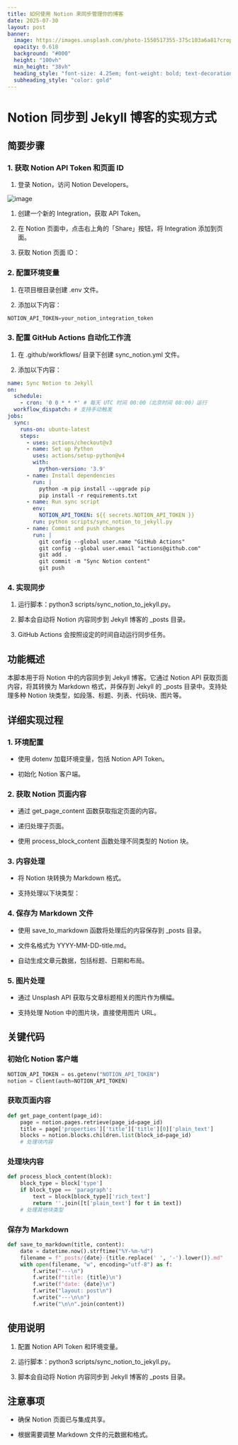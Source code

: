 ```yaml
---
title: 如何使用 Notion 来同步管理你的博客
date: 2025-07-30
layout: post
banner:
  image: https://images.unsplash.com/photo-1550517355-375c103a6a81?crop=entropy&cs=tinysrgb&fit=max&fm=jpg&ixid=M3w2OTIwMzJ8MHwxfHJhbmRvbXx8fHx8fHx8fDE3NTM5MDcwODN8&ixlib=rb-4.1.0&q=80&w=1080
  opacity: 0.618
  background: "#000"
  height: "100vh"
  min_height: "38vh"
  heading_style: "font-size: 4.25em; font-weight: bold; text-decoration: underline"
  subheading_style: "color: gold"
---
```


# Notion 同步到 Jekyll 博客的实现方式

## 简要步骤

### 1. 获取 Notion API Token 和页面 ID

1. 登录 Notion，访问 Notion Developers。

![image](https://prod-files-secure.s3.us-west-2.amazonaws.com/a7a0cc5a-89b9-4cda-8686-1fba0ca52f40/d19c1afe-dea5-4312-9333-786b0ba83054/image.png?X-Amz-Algorithm=AWS4-HMAC-SHA256&X-Amz-Content-Sha256=UNSIGNED-PAYLOAD&X-Amz-Credential=ASIAZI2LB466VPZZJWUC%2F20250730%2Fus-west-2%2Fs3%2Faws4_request&X-Amz-Date=20250730T202443Z&X-Amz-Expires=3600&X-Amz-Security-Token=IQoJb3JpZ2luX2VjEJz%2F%2F%2F%2F%2F%2F%2F%2F%2F%2FwEaCXVzLXdlc3QtMiJHMEUCIDgPT%2B5jlNsXatdjfQTPDJTyxJLT8r6zB%2Fcz8GwVOeWPAiEAmFZQQXvSjOZ%2FVL4F1vfsMtQZ72nygAvKRtuqr81MggEqiAQIxf%2F%2F%2F%2F%2F%2F%2F%2F%2F%2FARAAGgw2Mzc0MjMxODM4MDUiDEA8kTDFxwm9xOoX5yrcAz6EUZk7%2B%2B6Qb4deJ3zrWBY1JzUhJvHK%2BQYwjI6MZjA%2F47tX7%2Fx8iHmu73Gn8TKw1WsOE5SoQkarDjdPVvlX5zZAyLVJqktruEAdFv0BC0row15jISul5dmJ%2F0uZNqNrKCbqlHsc2kw9abzkgwQcnSz%2BjDRzbhU7Nrli0vlKTn8Kez8dosXfXUkOeTNSweay46LhuzDWl7G0w8qEnPYHLBCbVsG4zhHbn%2FYr9oMppaFkw6cok3mI9qIy%2BDZojtTps6dwb9qju3yg%2FzNJAJrXpXRMqJFs2HdZvHOQEqOqGMPHuOfOl3qsnbOe4ZzbUZ%2BvWoBsYuW9aQv%2F1I9CMZVkVBsGBwbMDNVnyFsyPJBK1OF9kHdqqfBCY7J1UbReHyjcj0F%2BfIQQldSyr1CnoOHFUCbnL%2B5olasEk%2FYxvOrY%2BY5mmJNZphja7xxXg1BdKW7YcQOboV9W%2BKnUt4cq4oA4Y54Z%2B53AixZotOZviWOYa%2Fb3xuubsWpoGOUDUs7833WzbshOe88yDjPfj0B70ldal4T%2FvZc%2BweQkyM0%2FqsCyGVQlt8b8DPLlPp8TR5V7RTFIzwGZW61jLvtl72PtS5CjR7vUguY4OW5pYeJSYw1Xy3psyUnDutYV3nxanl5PMMDoqcQGOqUBZ0O%2BqPKdHvVJC5kGVC5fA1meSgXGi3bKPIVmkO%2FPsWZH8SzUxitNjOXIYoKxE4Vwxpge5hNkUHfk5ihLaWnU2aR%2FJ5zd7OgLR%2BiBx9tA3cqmHyb7BAOlymE8%2B2NXCXpZK3IfpZ%2FFeKYB0x3rPcD3ieJ9Dmo89fC9DRdznueE5k6K6f7qrK2rPWDDDme87il35PBwtyuxXLqSAHICEXM%2FLWK2bi1D&X-Amz-Signature=fad5c334c552b536ea45202ac77e99946c99edc717dd19201229da136210373d&X-Amz-SignedHeaders=host&x-amz-checksum-mode=ENABLED&x-id=GetObject)

1. 创建一个新的 Integration，获取 API Token。

1. 在 Notion 页面中，点击右上角的「Share」按钮，将 Integration 添加到页面。

1. 获取 Notion 页面 ID：


### 2. 配置环境变量

1. 在项目根目录创建 .env 文件。

1. 添加以下内容：

```javascript
NOTION_API_TOKEN=your_notion_integration_token
```

### 3. 配置 GitHub Actions 自动化工作流

1. 在 .github/workflows/ 目录下创建 sync_notion.yml 文件。

1. 添加以下内容：

```yaml
name: Sync Notion to Jekyll
on:
  schedule:
    - cron: '0 0 * * *' # 每天 UTC 时间 00:00（北京时间 08:00）运行
  workflow_dispatch: # 支持手动触发
jobs:
  sync:
    runs-on: ubuntu-latest
    steps:
      - uses: actions/checkout@v3
      - name: Set up Python
        uses: actions/setup-python@v4
        with:
          python-version: '3.9'
      - name: Install dependencies
        run: |
          python -m pip install --upgrade pip
          pip install -r requirements.txt
      - name: Run sync script
        env:
          NOTION_API_TOKEN: ${{ secrets.NOTION_API_TOKEN }}
        run: python scripts/sync_notion_to_jekyll.py
      - name: Commit and push changes
        run: |
          git config --global user.name "GitHub Actions"
          git config --global user.email "actions@github.com"
          git add .
          git commit -m "Sync Notion content"
          git push
```

### 4. 实现同步

1. 运行脚本：python3 scripts/sync_notion_to_jekyll.py。

1. 脚本会自动将 Notion 内容同步到 Jekyll 博客的 _posts 目录。

1. GitHub Actions 会按照设定的时间自动运行同步任务。

## 功能概述

本脚本用于将 Notion 中的内容同步到 Jekyll 博客。它通过 Notion API 获取页面内容，将其转换为 Markdown 格式，并保存到 Jekyll 的 _posts 目录中。支持处理多种 Notion 块类型，如段落、标题、列表、代码块、图片等。

## 详细实现过程

### 1. 环境配置

- 使用 dotenv 加载环境变量，包括 Notion API Token。

- 初始化 Notion 客户端。

### 2. 获取 Notion 页面内容

- 通过 get_page_content 函数获取指定页面的内容。

- 递归处理子页面。

- 使用 process_block_content 函数处理不同类型的 Notion 块。

### 3. 内容处理

- 将 Notion 块转换为 Markdown 格式。

- 支持处理以下块类型：


### 4. 保存为 Markdown 文件

- 使用 save_to_markdown 函数将处理后的内容保存到 _posts 目录。

- 文件名格式为 YYYY-MM-DD-title.md。

- 自动生成文章元数据，包括标题、日期和布局。

### 5. 图片处理

- 通过 Unsplash API 获取与文章标题相关的图片作为横幅。

- 支持处理 Notion 中的图片块，直接使用图片 URL。

## 关键代码

### 初始化 Notion 客户端

```python
NOTION_API_TOKEN = os.getenv("NOTION_API_TOKEN")
notion = Client(auth=NOTION_API_TOKEN)
```

### 获取页面内容

```python
def get_page_content(page_id):
    page = notion.pages.retrieve(page_id=page_id)
    title = page['properties']['title']['title'][0]['plain_text']
    blocks = notion.blocks.children.list(block_id=page_id)
    # 处理块内容
```

### 处理块内容

```python
def process_block_content(block):
    block_type = block['type']
    if block_type == 'paragraph':
        text = block[block_type]['rich_text']
        return ''.join([t['plain_text'] for t in text])
    # 处理其他块类型
```

### 保存为 Markdown

```python
def save_to_markdown(title, content):
    date = datetime.now().strftime("%Y-%m-%d")
    filename = f"_posts/{date}-{title.replace(' ', '-').lower()}.md"
    with open(filename, "w", encoding="utf-8") as f:
        f.write("---\n")
        f.write(f"title: {title}\n")
        f.write(f"date: {date}\n")
        f.write("layout: post\n")
        f.write("---\n\n")
        f.write("\n\n".join(content))
```

## 使用说明

1. 配置 Notion API Token 和环境变量。

1. 运行脚本：python3 scripts/sync_notion_to_jekyll.py。

1. 脚本会自动将 Notion 内容同步到 Jekyll 博客的 _posts 目录。

## 注意事项

- 确保 Notion 页面已与集成共享。

- 根据需要调整 Markdown 文件的元数据和格式。